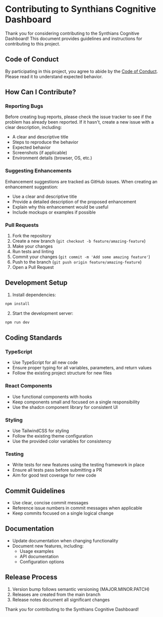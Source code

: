 # Contributing to Synthians Cognitive Dashboard

Thank you for considering contributing to the Synthians Cognitive Dashboard! This document provides guidelines and instructions for contributing to this project.

## Code of Conduct

By participating in this project, you agree to abide by the [Code of Conduct](CODE_OF_CONDUCT.md). Please read it to understand expected behavior.

## How Can I Contribute?

### Reporting Bugs

Before creating bug reports, please check the issue tracker to see if the problem has already been reported. If it hasn't, create a new issue with a clear description, including:

- A clear and descriptive title
- Steps to reproduce the behavior
- Expected behavior
- Screenshots (if applicable)
- Environment details (browser, OS, etc.)

### Suggesting Enhancements

Enhancement suggestions are tracked as GitHub issues. When creating an enhancement suggestion:

- Use a clear and descriptive title
- Provide a detailed description of the proposed enhancement
- Explain why this enhancement would be useful
- Include mockups or examples if possible

### Pull Requests

1. Fork the repository
2. Create a new branch (`git checkout -b feature/amazing-feature`)
3. Make your changes
4. Run tests and linting
5. Commit your changes (`git commit -m 'Add some amazing feature'`)
6. Push to the branch (`git push origin feature/amazing-feature`)
7. Open a Pull Request

## Development Setup

1. Install dependencies:
```bash
npm install
```

2. Start the development server:
```bash
npm run dev
```

## Coding Standards

### TypeScript

- Use TypeScript for all new code
- Ensure proper typing for all variables, parameters, and return values
- Follow the existing project structure for new files

### React Components

- Use functional components with hooks
- Keep components small and focused on a single responsibility
- Use the shadcn component library for consistent UI

### Styling

- Use TailwindCSS for styling
- Follow the existing theme configuration
- Use the provided color variables for consistency

### Testing

- Write tests for new features using the testing framework in place
- Ensure all tests pass before submitting a PR
- Aim for good test coverage for new code

## Commit Guidelines

- Use clear, concise commit messages
- Reference issue numbers in commit messages when applicable
- Keep commits focused on a single logical change

## Documentation

- Update documentation when changing functionality
- Document new features, including:
  - Usage examples
  - API documentation
  - Configuration options

## Release Process

1. Version bump follows semantic versioning (MAJOR.MINOR.PATCH)
2. Releases are created from the main branch
3. Release notes document all significant changes

Thank you for contributing to the Synthians Cognitive Dashboard!